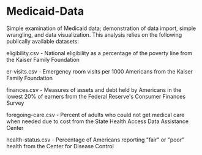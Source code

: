 # Medicaid-Data

Simple examination of Medicaid data; demonstration of data import, simple wrangling, and data visualization. This analysis relies on the following publically available datasets:


eligibility.csv - National eligibility as a percentage of the poverty line from the Kaiser Family Foundation

er-visits.csv - Emergency room visits per 1000 Americans from the Kaiser Family Foundation

finances.csv - Measures of assets and debt held by Americans in the lowest 20% of earners from the Federal Reserve's Consumer Finances Survey

foregoing-care.csv - Percent of adults who could not get medical care when needed due to cost from the State Health Access Data Assistance Center

health-status.csv - Percentage of Americans reporting "fair" or "poor" health from the Center for Disease Control
